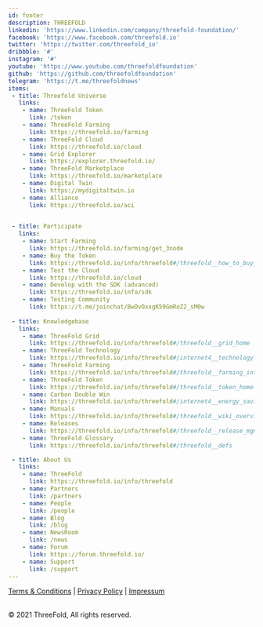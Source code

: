 ```yaml
---
id: footer
description: THREEFOLD
linkedin: 'https://www.linkedin.com/company/threefold-foundation/'
facebook: 'https://www.facebook.com/threefold.io'
twitter: 'https://twitter.com/threefold_io'
dribbble: '#'
instagram: '#'
youtube: 'https://www.youtube.com/threefoldfoundation'
github: 'https://github.com/threefoldfoundation'
telegram: 'https://t.me/threefoldnews'
items:
 - title: Threefold Universe
   links:
    - name: ThreeFold Token
      link: /token
    - name: ThreeFold Farming
      link: https://threefold.io/farming
    - name: ThreeFold Cloud
      link: https://threefold.io/cloud
    - name: Grid Explorer
      link: https://explorer.threefold.io/      
    - name: ThreeFold Marketplace
      link: https://threefold.io/marketplace
    - name: Digital Twin
      link: https://mydigitaltwin.io
    - name: Alliance
      link: https://threefold.io/aci

        
 - title: Participate
   links:
    - name: Start Farming
      link: https://threefold.io/farming/get_3node
    - name: Buy the Token
      link: https://threefold.io/info/threefold#/threefold__how_to_buy_and_sell
    - name: Test the Cloud
      link: https://threefold.io/cloud
    - name: Develop with the SDK (advanced)
      link: https://threefold.io/info/sdk
    - name: Testing Community
      link: https://t.me/joinchat/BwOvOxxgK59GmRoZ2_sM0w
 
 - title: Knowledgebase
   links:
    - name: ThreeFold Grid
      link: https://threefold.io/info/threefold#/threefold__grid_home
    - name: ThreeFold Technology
      link: https://threefold.io/info/threefold#/internet4__technology
    - name: ThreeFold Farming
      link: https://threefold.io/info/threefold#/threefold__farming_intro
    - name: ThreeFold Token
      link: https://threefold.io/info/threefold#/threefold__token_home
    - name: Carbon Double Win
      link: https://threefold.io/info/threefold#/internet4__energy_savings
    - name: Manuals
      link: https://threefold.io/info/threefold#/threefold__wiki_overview
    - name: Releases
      link: https://threefold.io/info/threefold#/threefold__release_mgmt
    - name: ThreeFold Glossary
      link: https://threefold.io/info/threefold#/threefold__defs

 - title: About Us
   links:
    - name: ThreeFold
      link: https://threefold.io/info/threefold
    - name: Partners
      link: /partners
    - name: People
      link: /people
    - name: Blog
      link: /blog
    - name: NewsRoom
      link: /news
    - name: Forum
      link: https://forum.threefold.io/
    - name: Support
      link: /support
---
```


[Terms & Conditions](https://threefold.io/info/legal#/legal__terms_conditions_websites) | [Privacy Policy](https://threefold.io/info/legal#/legal__privacypolicy) | [Impressum]()

<br/>
&#xA9; 2021 ThreeFold, All rights reserved.